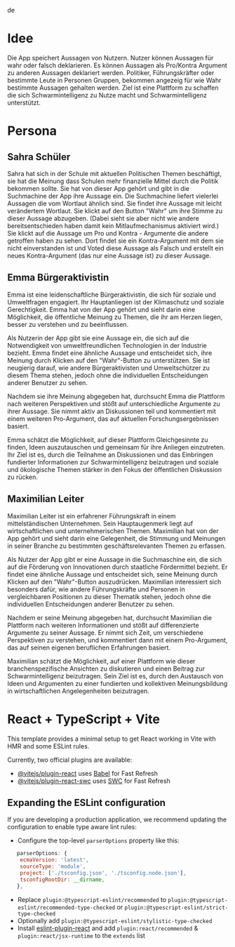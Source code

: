 de
# Idee
Die App speichert Aussagen von Nutzern. Nutzer können Aussagen für wahr oder falsch deklarieren. Es können Aussagen als Pro/Kontra Argument zu anderen Aussagen deklariert werden. 
Politiker, Führungskräfter oder bestimmte Leute in Personen Gruppen, bekommen angezeig für wie Wahr bestimmte Aussagen gehalten werden. Ziel ist eine Plattform zu schaffen die sich Schwarmintelligenz zu Nutze macht und Schwarmintelligenz unterstützt.


# Persona

## Sahra Schüler
Sahra hat sich in der Schule mit aktuellen Politischen Themen beschäftigt, sie hat die Meinung dass Schulen mehr finanzielle Mittel durch die Politik bekommen sollte. Sie hat von dieser App gehört und gibt in die Suchmachine der App ihre Aussage ein. Die Suchmachine liefert vielerlei Aussagen die vom Wortlaut ähnlich sind. Sie findet ihre Aussage mit leicht verändertem Wortlaut. Sie klickt auf den Button "Wahr" um ihre Stimme zu dieser Aussage abzugeben. (Dabei sieht sie aber nicht wie andere bereitsentschieden haben damit kein Mitlaufmechanismus aktiviert wird.) Sie klickt auf die Aussage um Pro und Kontra - Argumente die andere getroffen haben zu sehen. Dort findet sie ein Kontra-Argument mit dem sie nicht einverstanden ist und Voted diese Aussage als Falsch und erstellt ein neues Kontra-Argument (das nur eine Aussage ist) zu dieser Aussage. 


## Emma Bürgeraktivistin

Emma ist eine leidenschaftliche Bürgeraktivistin, die sich für soziale und Umweltfragen engagiert. Ihr Hauptanliegen ist der Klimaschutz und soziale Gerechtigkeit. Emma hat von der App gehört und sieht darin eine Möglichkeit, die öffentliche Meinung zu Themen, die ihr am Herzen liegen, besser zu verstehen und zu beeinflussen.

Als Nutzerin der App gibt sie eine Aussage ein, die sich auf die Notwendigkeit von umweltfreundlichen Technologien in der Industrie bezieht. Emma findet eine ähnliche Aussage und entscheidet sich, ihre Meinung durch Klicken auf den "Wahr"-Button zu unterstützen. Sie ist neugierig darauf, wie andere Bürgeraktivisten und Umweltschützer zu diesem Thema stehen, jedoch ohne die individuellen Entscheidungen anderer Benutzer zu sehen.

Nachdem sie ihre Meinung abgegeben hat, durchsucht Emma die Plattform nach weiteren Perspektiven und stößt auf unterschiedliche Argumente zu ihrer Aussage. Sie nimmt aktiv an Diskussionen teil und kommentiert mit einem weiteren Pro-Argument, das auf aktuellen Forschungsergebnissen basiert.

Emma schätzt die Möglichkeit, auf dieser Plattform Gleichgesinnte zu finden, Ideen auszutauschen und gemeinsam für ihre Anliegen einzutreten. Ihr Ziel ist es, durch die Teilnahme an Diskussionen und das Einbringen fundierter Informationen zur Schwarmintelligenz beizutragen und soziale und ökologische Themen stärker in den Fokus der öffentlichen Diskussion zu rücken.


## Maximilian Leiter

Maximilian Leiter ist ein erfahrener Führungskraft in einem mittelständischen Unternehmen. Sein Hauptaugenmerk liegt auf wirtschaftlichen und unternehmerischen Themen. Maximilian hat von der App gehört und sieht darin eine Gelegenheit, die Stimmung und Meinungen in seiner Branche zu bestimmten geschäftsrelevanten Themen zu erfassen.

Als Nutzer der App gibt er eine Aussage in die Suchmaschine ein, die sich auf die Förderung von Innovationen durch staatliche Fördermittel bezieht. Er findet eine ähnliche Aussage und entscheidet sich, seine Meinung durch Klicken auf den "Wahr"-Button auszudrücken. Maximilian interessiert sich besonders dafür, wie andere Führungskräfte und Personen in vergleichbaren Positionen zu dieser Thematik stehen, jedoch ohne die individuellen Entscheidungen anderer Benutzer zu sehen.

Nachdem er seine Meinung abgegeben hat, durchsucht Maximilian die Plattform nach weiteren Informationen und stößt auf differenzierte Argumente zu seiner Aussage. Er nimmt sich Zeit, um verschiedene Perspektiven zu verstehen, und kommentiert dann mit einem Pro-Argument, das auf seinen eigenen beruflichen Erfahrungen basiert.

Maximilian schätzt die Möglichkeit, auf einer Plattform wie dieser branchenspezifische Ansichten zu diskutieren und einen Beitrag zur Schwarmintelligenz beizutragen. Sein Ziel ist es, durch den Austausch von Ideen und Argumenten zu einer fundierten und kollektiven Meinungsbildung in wirtschaftlichen Angelegenheiten beizutragen.



# React + TypeScript + Vite

This template provides a minimal setup to get React working in Vite with HMR and some ESLint rules.

Currently, two official plugins are available:

- [@vitejs/plugin-react](https://github.com/vitejs/vite-plugin-react/blob/main/packages/plugin-react/README.md) uses [Babel](https://babeljs.io/) for Fast Refresh
- [@vitejs/plugin-react-swc](https://github.com/vitejs/vite-plugin-react-swc) uses [SWC](https://swc.rs/) for Fast Refresh

## Expanding the ESLint configuration

If you are developing a production application, we recommend updating the configuration to enable type aware lint rules:

- Configure the top-level `parserOptions` property like this:

```js
   parserOptions: {
    ecmaVersion: 'latest',
    sourceType: 'module',
    project: ['./tsconfig.json', './tsconfig.node.json'],
    tsconfigRootDir: __dirname,
   },
```

- Replace `plugin:@typescript-eslint/recommended` to `plugin:@typescript-eslint/recommended-type-checked` or `plugin:@typescript-eslint/strict-type-checked`
- Optionally add `plugin:@typescript-eslint/stylistic-type-checked`
- Install [eslint-plugin-react](https://github.com/jsx-eslint/eslint-plugin-react) and add `plugin:react/recommended` & `plugin:react/jsx-runtime` to the `extends` list
